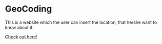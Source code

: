 # GeoCoding
This is a website which the user can insert the location, that he/she want to know about it.


<a href="">Check out here!</a>
